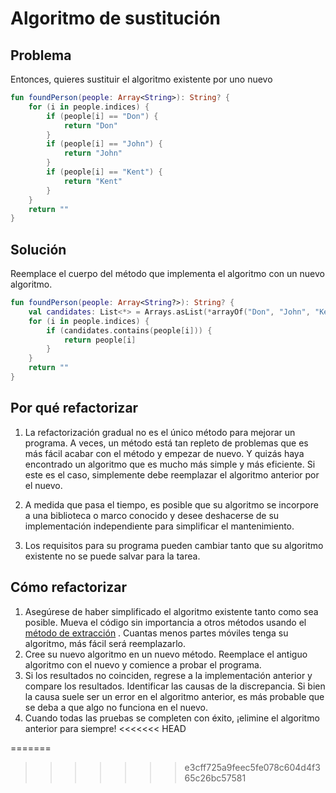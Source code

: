 # Algoritmo de sustitución

## Problema

Entonces, quieres sustituir el algoritmo existente por uno nuevo
```kotlin
fun foundPerson(people: Array<String>): String? {
    for (i in people.indices) {
        if (people[i] == "Don") {
            return "Don"
        }
        if (people[i] == "John") {
            return "John"
        }
        if (people[i] == "Kent") {
            return "Kent"
        }
    }
    return ""
}
```
## Solución
Reemplace el cuerpo del método que implementa el algoritmo con un nuevo algoritmo.
```kotlin
fun foundPerson(people: Array<String?>): String? {
    val candidates: List<*> = Arrays.asList(*arrayOf("Don", "John", "Kent"))
    for (i in people.indices) {
        if (candidates.contains(people[i])) {
            return people[i]
        }
    }
    return ""
}
```
## Por qué refactorizar
1. La refactorización gradual no es el único método para mejorar un programa. A veces, un método está tan repleto de problemas que es más fácil acabar con el método y empezar de nuevo. Y quizás haya encontrado un algoritmo que es mucho más simple y más eficiente. Si este es el caso, simplemente debe reemplazar el algoritmo anterior por el nuevo.

2. A medida que pasa el tiempo, es posible que su algoritmo se incorpore a una biblioteca o marco conocido y desee deshacerse de su implementación independiente para simplificar el mantenimiento.

3. Los requisitos para su programa pueden cambiar tanto que su algoritmo existente no se puede salvar para la tarea.

## Cómo refactorizar

1. Asegúrese de haber simplificado el algoritmo existente tanto como sea posible. Mueva el código sin importancia a otros métodos usando el [método de extracción](ExtractMethod.md) . Cuantas menos partes móviles tenga su algoritmo, más fácil será reemplazarlo.
2. Cree su nuevo algoritmo en un nuevo método. Reemplace el antiguo algoritmo con el nuevo y comience a probar el programa.
3. Si los resultados no coinciden, regrese a la implementación anterior y compare los resultados. Identificar las causas de la discrepancia. Si bien la causa suele ser un error en el algoritmo anterior, es más probable que se deba a que algo no funciona en el nuevo.
4. Cuando todas las pruebas se completen con éxito, ¡elimine el algoritmo anterior para siempre!
<<<<<<< HEAD

=======
>>>>>>> e3cff725a9feec5fe078c604d4f365c26bc57581
